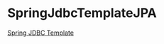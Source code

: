 # SpringJdbcTemplateJPA

[Spring JDBC Template](https://github.com/arun786/SpringJdbcTemplateJPA/blob/master/jdbcTemplate.md)
